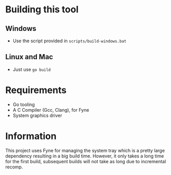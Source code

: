 # Building this tool
## Windows
- Use the script provided in ```scripts/build-windows.bat```
## Linux and Mac
- Just use ```go build```

# Requirements
- Go tooling
- A C Compiler (Gcc, Clang), for Fyne
- System graphics driver

# Information
This project uses Fyne for managing the system tray which is a pretty large dependency resulting in a big build time. 
However, it only takes a long time for the first build, subsequent builds will not take as long due to incremental recomp.